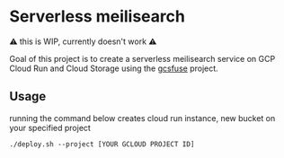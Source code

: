 # Serverless meilisearch

⚠️ this is WIP, currently doesn't work  ⚠️ 

Goal of this project is to create a serverless meilisearch service on GCP Cloud Run and Cloud Storage using the [gcsfuse](https://github.com/GoogleCloudPlatform/gcsfuse) project.

## Usage 
running the command below creates cloud run instance, new bucket on your specified project
```
./deploy.sh --project [YOUR GCLOUD PROJECT ID]
```
